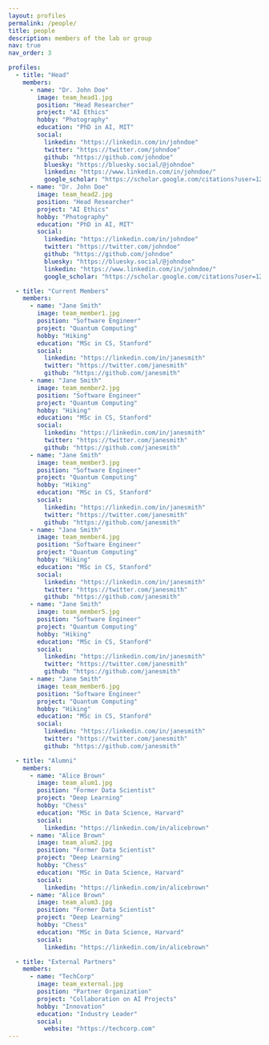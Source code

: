 ```yaml
---
layout: profiles
permalink: /people/
title: people
description: members of the lab or group
nav: true
nav_order: 3

profiles:
  - title: "Head"
    members:
      - name: "Dr. John Doe"
        image: team_head1.jpg
        position: "Head Researcher"
        project: "AI Ethics"
        hobby: "Photography"
        education: "PhD in AI, MIT"
        social:
          linkedin: "https://linkedin.com/in/johndoe"
          twitter: "https://twitter.com/johndoe"
          github: "https://github.com/johndoe"
          bluesky: "https://bluesky.social/@johndoe"
          linkedin: "https://www.linkedin.com/in/johndoe/"
          google_scholar: "https://scholar.google.com/citations?user=12345"
      - name: "Dr. John Doe"
        image: team_head2.jpg
        position: "Head Researcher"
        project: "AI Ethics"
        hobby: "Photography"
        education: "PhD in AI, MIT"
        social:
          linkedin: "https://linkedin.com/in/johndoe"
          twitter: "https://twitter.com/johndoe"
          github: "https://github.com/johndoe"
          bluesky: "https://bluesky.social/@johndoe"
          linkedin: "https://www.linkedin.com/in/johndoe/"
          google_scholar: "https://scholar.google.com/citations?user=12345"

  - title: "Current Members"
    members:
      - name: "Jane Smith"
        image: team_member1.jpg
        position: "Software Engineer"
        project: "Quantum Computing"
        hobby: "Hiking"
        education: "MSc in CS, Stanford"
        social:
          linkedin: "https://linkedin.com/in/janesmith"
          twitter: "https://twitter.com/janesmith"
          github: "https://github.com/janesmith"
      - name: "Jane Smith"
        image: team_member2.jpg
        position: "Software Engineer"
        project: "Quantum Computing"
        hobby: "Hiking"
        education: "MSc in CS, Stanford"
        social:
          linkedin: "https://linkedin.com/in/janesmith"
          twitter: "https://twitter.com/janesmith"
          github: "https://github.com/janesmith"
      - name: "Jane Smith"
        image: team_member3.jpg
        position: "Software Engineer"
        project: "Quantum Computing"
        hobby: "Hiking"
        education: "MSc in CS, Stanford"
        social:
          linkedin: "https://linkedin.com/in/janesmith"
          twitter: "https://twitter.com/janesmith"
          github: "https://github.com/janesmith"
      - name: "Jane Smith"
        image: team_member4.jpg
        position: "Software Engineer"
        project: "Quantum Computing"
        hobby: "Hiking"
        education: "MSc in CS, Stanford"
        social:
          linkedin: "https://linkedin.com/in/janesmith"
          twitter: "https://twitter.com/janesmith"
          github: "https://github.com/janesmith"
      - name: "Jane Smith"
        image: team_member5.jpg
        position: "Software Engineer"
        project: "Quantum Computing"
        hobby: "Hiking"
        education: "MSc in CS, Stanford"
        social:
          linkedin: "https://linkedin.com/in/janesmith"
          twitter: "https://twitter.com/janesmith"
          github: "https://github.com/janesmith"
      - name: "Jane Smith"
        image: team_member6.jpg
        position: "Software Engineer"
        project: "Quantum Computing"
        hobby: "Hiking"
        education: "MSc in CS, Stanford"
        social:
          linkedin: "https://linkedin.com/in/janesmith"
          twitter: "https://twitter.com/janesmith"
          github: "https://github.com/janesmith"

  - title: "Alumni"
    members:
      - name: "Alice Brown"
        image: team_alum1.jpg
        position: "Former Data Scientist"
        project: "Deep Learning"
        hobby: "Chess"
        education: "MSc in Data Science, Harvard"
        social:
          linkedin: "https://linkedin.com/in/alicebrown"
      - name: "Alice Brown"
        image: team_alum2.jpg
        position: "Former Data Scientist"
        project: "Deep Learning"
        hobby: "Chess"
        education: "MSc in Data Science, Harvard"
        social:
          linkedin: "https://linkedin.com/in/alicebrown"
      - name: "Alice Brown"
        image: team_alum3.jpg
        position: "Former Data Scientist"
        project: "Deep Learning"
        hobby: "Chess"
        education: "MSc in Data Science, Harvard"
        social:
          linkedin: "https://linkedin.com/in/alicebrown"

  - title: "External Partners"
    members:
      - name: "TechCorp"
        image: team_external.jpg
        position: "Partner Organization"
        project: "Collaboration on AI Projects"
        hobby: "Innovation"
        education: "Industry Leader"
        social:
          website: "https://techcorp.com"
---
```

